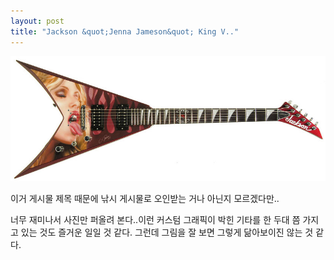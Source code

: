 ```yaml
---
layout: post
title: "Jackson &quot;Jenna Jameson&quot; King V.."
---
```





![image](/assets/images/27b657ab017269f207df955593260f2c.jpg)



이거 게시물 제목 때문에 낚시 게시물로 오인받는 거나 아닌지 모르겠다만..

너무 재미나서 사진만 퍼올려 본다..이런 커스텀 그래픽이 박힌 기타를 한 두대 쯤 가지고 있는 것도 즐거운 일일 것 같다. 그런데 그림을 잘 보면 그렇게 닮아보이진 않는 것 같다. 





